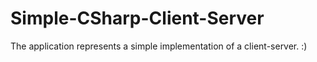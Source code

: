 # Simple-CSharp-Client-Server
 The application represents a simple implementation of a client-server.
:)
<!--stackedit_data:
eyJoaXN0b3J5IjpbLTU5MjQ3MDU2Ml19
-->
